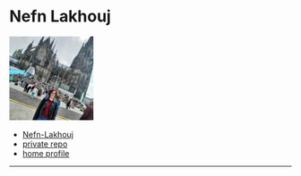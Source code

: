 # Nefn Lakhouj

![Nefn-Lakhouj avatar](../.avatars/Nefn-Lakhouj.jpeg)

- [Nefn-Lakhouj](https://github.com/Nefn-Lakhouj)
- [private repo](https://github.com/lab-antwerp-1/Nefn-Lakhouj)
- [home profile](https://github.com/lab-antwerp-1/home#Nefn-Lakhouj)

---
